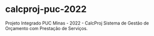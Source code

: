 # calcproj-puc-2022
Projeto Integrado PUC Minas - 2022 - CalcProj Sistema de Gestão de Orçamento com Prestação de Serviços.
